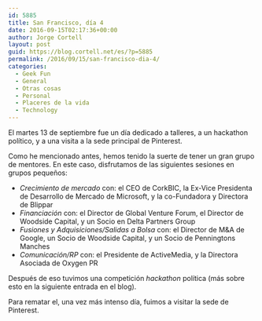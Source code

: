 ```yaml
---
id: 5885
title: San Francisco, día 4
date: 2016-09-15T02:17:36+00:00
author: Jorge Cortell
layout: post
guid: https://blog.cortell.net/es/?p=5885
permalink: /2016/09/15/san-francisco-dia-4/
categories:
  - Geek Fun
  - General
  - Otras cosas
  - Personal
  - Placeres de la vida
  - Technology
---
```

El martes 13 de septiembre fue un día dedicado a talleres, a un hackathon político, y a una visita a la sede principal de Pinterest.

Como he mencionado antes, hemos tenido la suerte de tener un gran grupo de mentores. En este caso, disfrutamos de las siguientes sesiones en grupos pequeños:

  * _Crecimiento de mercado_ con: el CEO de CorkBIC, la Ex-Vice Presidenta de Desarrollo de Mercado de Microsoft, y la co-Fundadora y Directora de Blippar
  * _Financiación_ con: el Director de Global Venture Forum, el Director de Woodside Capital, y un Socio en Delta Partners Group
  * _Fusiones y Adquisiciones/Salidas a Bolsa_ con: el Director de M&A de Google, un Socio de Woodside Capital, y un Socio de Penningtons Manches
  * _Comunicación/RP_ con: el Presidente de ActiveMedia, y la Directora Asociada de Oxygen PR

Después de eso tuvimos una competición _hackathon_ política (más sobre esto en la siguiente entrada en el blog).

Para rematar el, una vez más intenso día, fuimos a visitar la sede de Pinterest.